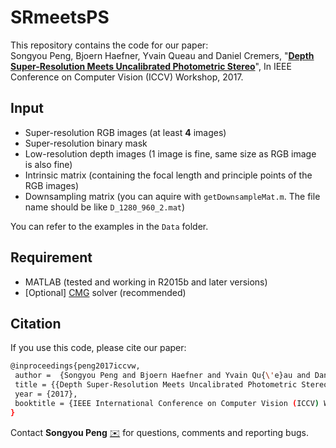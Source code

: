# SRmeetsPS

This repository contains the code for our paper:  
Songyou Peng, Bjoern Haefner, Yvain Queau and Daniel Cremers, "**[Depth Super-Resolution Meets Uncalibrated Photometric Stereo](https://arxiv.org/abs/1708.00411)**", In IEEE Conference on Computer Vision (ICCV) Workshop, 2017.


## Input
* Super-resolution RGB images (at least **4** images)
* Super-resolution binary mask
* Low-resolution depth images (1 image is fine, same size as RGB image is also fine)
* Intrinsic matrix (containing the focal length and principle points of the RGB images)
* Downsampling matrix (you can aquire with ``getDownsampleMat.m``. The file name should be like ``D_1280_960_2.mat``)

You can refer to the examples in the ``Data`` folder.

## Requirement
* MATLAB (tested and working in R2015b and later versions)
* [Optional] [CMG](http://www.cs.cmu.edu/~jkoutis/cmg.html) solver (recommended)


## Citation
If you use this code, please cite our paper:
```sh
@inproceedings{peng2017iccvw,
 author =  {Songyou Peng and Bjoern Haefner and Yvain Qu{\'e}au and Daniel Cremers},
 title = {{Depth Super-Resolution Meets Uncalibrated Photometric Stereo}},
 year = {2017},
 booktitle = {IEEE International Conference on Computer Vision (ICCV) Workshop},
}
```
Contact **Songyou Peng** [:envelope:](mailto:psy920710@gmail.com) for questions, comments and reporting bugs.
